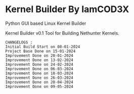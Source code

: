# Kernel Builder By IamCOD3X
Python GUI based Linux Kernel Builder

Kernel Builder v0.1
    Tool for Building Nethunter Kernels.

    CHANGELOGS :
    Initial Build Start on 08-01-2024
    Project Base Done on 15-01-2024
    Improvement Done on 28-01-2024
    Improvement Done on 13-02-2024
    Improvement Done on 24-02-2024
    Improvement Done on 06-03-2024
    Improvement Done on 18-03-2024
    Improvement Done on 26-03-2024
    Improvement Done on 20-04-2024
    Improvement Done on 09-05-2024
